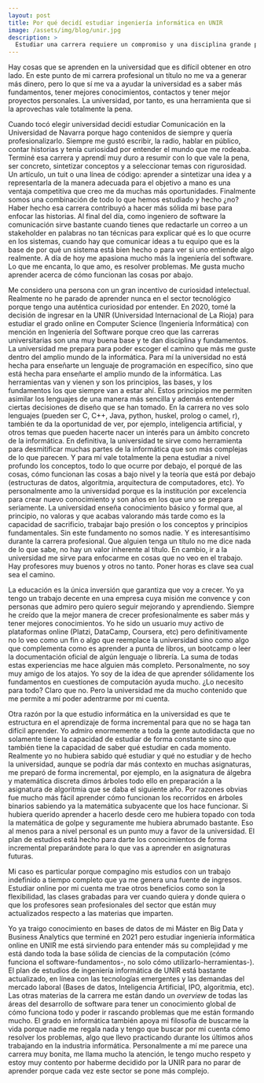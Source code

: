 ```yaml
---
layout: post
title: Por qué decidí estudiar ingeniería informática en UNIR
image: /assets/img/blog/unir.jpg
description: >
  Estudiar una carrera requiere un compromiso y una disciplina grande porque son mínimo 4 años de tu tiempo. En este post te cuento por qué estudiar esta carrera con especialización en Ingeniería del Software y por qué considero que es una buena opción entrar en una universidad online como UNIR.  <!--more-->
---
```


Hay cosas que se aprenden en la universidad que es difícil obtener en otro lado. En este punto de mi carrera profesional un título no me va a generar más dinero, pero lo que sí me va a ayudar la universidad es a saber más fundamentos, tener mejores conocimientos, contactos y tener mejor proyectos personales. La universidad, por tanto, es una herramienta que si la aprovechas vale totalmente la pena.

<!--more-->

Cuando tocó elegir universidad decidí estudiar Comunicación en la Universidad de Navarra porque hago contenidos de siempre y quería profesionalizarlo. Siempre me gustó escribir, la radio, hablar en público, contar historias y tenía curiosidad por entender el mundo que me rodeaba. Terminé esa carrera y aprendí muy duro a resumir con lo que vale la pena, ser concreto, sintetizar conceptos y a seleccionar temas con rigurosidad. Un artículo, un tuit o una línea de código: aprender a sintetizar una idea y a representarla de la manera adecuada para el objetivo a mano es una ventaja competitiva que creo me da muchas más oportunidades. Finalmente somos una combinación de todo lo que hemos estudiado y hecho ¿no? Haber hecho esa carrera contribuyó a hacer más sólida mi base para enfocar las historias. Al final del día, como ingeniero de software la comunicación sirve bastante cuando tienes que redactarle un correo a un stakeholder en palabras no tan técnicas para explicar qué es lo que ocurre en los sistemas, cuando hay que comunicar ideas a tu equipo que es la base de por qué un sistema está bien hecho o para ver si uno entiende algo realmente. A día de hoy me apasiona mucho más la ingeniería del software. Lo que me encanta, lo que amo, es resolver problemas. Me gusta mucho aprender acerca de cómo funcionan las cosas por abajo.

Me considero una persona con un gran incentivo de curiosidad intelectual. Realmente no he parado de aprender nunca en el sector tecnológico porque tengo una auténtica curiosidad por entender. En 2020, tomé la decisión de ingresar en la UNIR (Universidad Internacional de La Rioja) para estudiar el grado online en Computer Science (Ingeniería Informática) con mención en Ingeniería del Software porque creo que las carreras universitarias son una muy buena base y te dan disciplina y fundamentos. La universidad me prepara para poder escoger el camino que más me guste dentro del amplio mundo de la informática. Para mí la universidad no está hecha para enseñarte un lenguaje de programación en específico, sino que está hecha para enseñarte el amplio mundo de la informática. Las herramientas van y vienen y son los principios, las bases, y los fundamentos los que siempre van a estar ahí. Estos principios me permiten asimilar los lenguajes de una manera más sencilla y además entender ciertas decisiones de diseño que se han tomado. En la carrera no ves solo lenguajes (pueden ser C, C++, Java, python, huskel, prolog o camel, r), también te da la oportunidad de ver, por ejemplo, inteligencia artificial, y otros temas que pueden hacerte nacer un interés para un ámbito concreto de la informática. En definitiva, la universidad te sirve como herramienta para desmitificar muchas partes de la informática que son más complejas de lo que parecen. Y para mí vale totalmente la pena estudiar a nivel profundo los conceptos, todo lo que ocurre por debajo, el porqué de las cosas, cómo funcionan las cosas a bajo nivel y la teoría que está por debajo (estructuras de datos, algoritmia, arquitectura de computadores, etc). Yo personalmente amo la universidad porque es la institución por excelencia para crear nuevo conocimiento y son años en los que uno se prepara seriamente. La universidad enseña conocimiento básico y formal que, al principio, no valoras y que acabas valorando más tarde como es la capacidad de sacrificio, trabajar bajo presión o los conceptos y principios fundamentales. Sin este fundamento no somos nadie. Y es interesantísimo durante la carrera profesional. Que alguien tenga un título no me dice nada de lo que sabe, no hay un valor inherente al título. En cambio, ir a la universidad me sirve para enfocarme en cosas que no veo en el trabajo. Hay profesores muy buenos y otros no tanto. Poner horas es clave sea cual sea el camino. 

La educación es la única inversión que garantiza que voy a crecer. Yo ya tengo un trabajo decente en una empresa cuya misión me convence y con personas que admiro pero quiero seguir mejorando y aprendiendo. Siempre he creído que la mejor manera de crecer profesionalmente es saber más y tener mejores conocimientos. Yo he sido un usuario muy activo de plataformas online (Platzi, DataCamp, Coursera, etc) pero definitivamente no lo veo como un fin o algo que reemplace la universidad sino como algo que complementa como es aprender a punta de libros, un bootcamp o leer la documentación oficial de algún lenguaje o librería. La suma de todas estas experiencias me hace alguien más completo. Personalmente, no soy muy amigo de los atajos. Yo soy de la idea de que aprender sólidamente los fundamentos en cuestiones de computación ayuda mucho. ¿Lo necesito para todo? Claro que no. Pero la universidad me da mucho contenido que me permite a mí poder adentrarme por mi cuenta.

Otra razón por la que estudio informática en la universidad es que te estructura en el aprendizaje de forma incremental para que no se haga tan difícil aprender. Yo admiro enormemente a toda la gente autodidacta que no solamente tiene la capacidad de estudiar de forma constante sino que también tiene la capacidad de saber qué estudiar en cada momento. Realmente yo no hubiera sabido qué estudiar y qué no estudiar y de hecho la universidad, aunque se podría dar más contexto en muchas asignaturas, me preparó de forma incremental, por ejemplo, en la asignatura de álgebra y matemática discreta dimos árboles todo ello en preparación a la asignatura de algoritmia que se daba el siguiente año. Por razones obvias fue mucho más fácil aprender cómo funcionan los recorridos en árboles binarios sabiendo ya la matemática subyacente que los hace funcionar. Si hubiera querido aprender a hacerlo desde cero me hubiera topado con toda la matemática de golpe y seguramente me hubiera abrumado bastante. Eso al menos para a nivel personal es un punto muy a favor de la universidad. El plan de estudios está hecho para darte los conocimientos de forma incremental preparándote para lo que vas a aprender en asignaturas futuras.

Mi caso es particular porque compagino mis estudios con un trabajo indefinido a tiempo completo que ya me genera una fuente de ingresos. Estudiar online por mi cuenta me trae otros beneficios como son la flexibilidad, las clases grabadas para ver cuando quiera y donde quiera o que los profesores sean profesionales del sector que están muy actualizados respecto a las materias que imparten.

Yo ya traigo conocimiento en bases de datos de mi Máster en Big Data y Business Analytics que terminé en 2021 pero estudiar ingeniería informática online en UNIR me está sirviendo para entender más su complejidad y me está dando toda la base sólida de ciencias de la computación (cómo funciona el software-fundamentos-, no solo cómo utilizarlo-herramientas-). El plan de estudios de ingeniería informática de UNIR está bastante actualizado, en línea con las tecnologías emergentes y las demandas del mercado laboral (Bases de datos, Inteligencia Artificial, IPO, algoritmia, etc). Las otras materias de la carrera me están dando un *overview* de todas las áreas del desarrollo de software para tener un conocimiento global de cómo funciona todo y poder ir rascando problemas que me están formando mucho. El grado en informática también apoya mi filosofía de buscarme la vida porque nadie me regala nada y tengo que buscar por mi cuenta cómo resolver los problemas, algo que llevo practicando durante los últimos años trabajando en la industria informática. Personalmente a mí me parece una carrera muy bonita, me llama mucho la atención, le tengo mucho respeto y estoy muy contento por haberme decidido por la UNIR para no parar de aprender porque cada vez este sector se pone más complejo.
